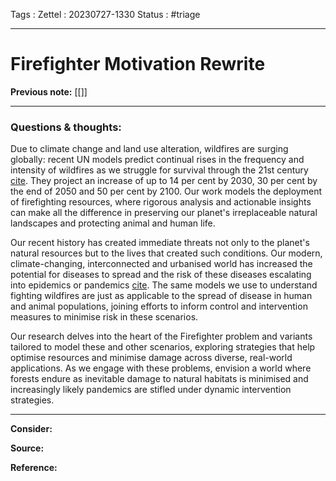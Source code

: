 Tags :
Zettel :  20230727-1330
Status : #triage 

-----

# Firefighter Motivation Rewrite

**Previous note:** [[]]

-----

### Questions & thoughts:

 Due to climate change and land use alteration, wildfires are surging globally: recent UN models predict continual rises in the frequency and intensity of wildfires as we struggle for survival through the 21st century [cite](https://www.unep.org/resources/report/spreading-wildfire-rising-threat-extraordinary-landscape-fires). They project an increase of up to 14 per cent by 2030, 30 per cent by the end of 2050 and 50 per cent by 2100. Our work models the deployment of firefighting resources, where rigorous analysis and actionable insights can make all the difference in preserving our planet's irreplaceable natural landscapes and protecting animal and human life.

Our recent history has created immediate threats not only to the planet's natural resources but to the lives that created such conditions. Our modern, climate-changing, interconnected and urbanised world has increased the potential for diseases to spread and the risk of these diseases escalating into epidemics or pandemics [cite](https://www.ncbi.nlm.nih.gov/pmc/articles/PMC9175207/#:~:text=The%20major%20factors%20contributing%20to,transitioning%20to%20being%20more%20urban). The same models we use to understand fighting wildfires are just as applicable to the spread of disease in human and animal populations, joining efforts to inform control and intervention measures to minimise risk in these scenarios.

Our research delves into the heart of the Firefighter problem and variants tailored to model these and other scenarios, exploring strategies that help optimise resources and minimise damage across diverse, real-world applications. As we engage with these problems, envision a world where forests endure as inevitable damage to natural habitats is minimised and increasingly likely pandemics are stifled under dynamic intervention strategies.



-----
 
**Consider:**


**Source:** 


**Reference:** 
